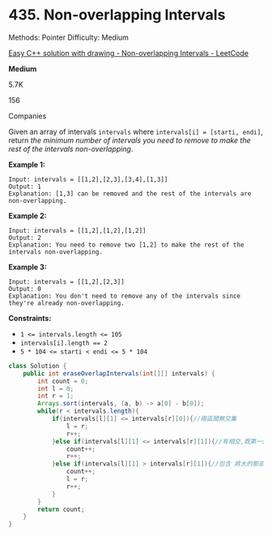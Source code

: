 # 435. Non-overlapping Intervals

Methods: Pointer
Difficulty: Medium

[Easy C++ solution with drawing - Non-overlapping Intervals - LeetCode](https://leetcode.com/problems/non-overlapping-intervals/solutions/1157602/easy-c-solution-with-drawing/?envType=study-plan&id=data-structure-ii&orderBy=most_votes)

**Medium**

5.7K

156

Companies

Given an array of intervals `intervals` where `intervals[i] = [starti, endi]`, return *the minimum number of intervals you need to remove to make the rest of the intervals non-overlapping*.

**Example 1:**

```
Input: intervals = [[1,2],[2,3],[3,4],[1,3]]
Output: 1
Explanation: [1,3] can be removed and the rest of the intervals are non-overlapping.

```

**Example 2:**

```
Input: intervals = [[1,2],[1,2],[1,2]]
Output: 2
Explanation: You need to remove two [1,2] to make the rest of the intervals non-overlapping.

```

**Example 3:**

```
Input: intervals = [[1,2],[2,3]]
Output: 0
Explanation: You don't need to remove any of the intervals since they're already non-overlapping.

```

**Constraints:**

- `1 <= intervals.length <= 105`
- `intervals[i].length == 2`
- `5 * 104 <= starti < endi <= 5 * 104`

```java
class Solution {
    public int eraseOverlapIntervals(int[][] intervals) {
        int count = 0;
        int l = 0;
        int r = 1;
        Arrays.sort(intervals, (a, b) -> a[0] - b[0]);
        while(r < intervals.length){
            if(intervals[l][1] <= intervals[r][0]){//兩區間無交集
                l = r;
                r++;
            }else if(intervals[l][1] <= intervals[r][1]){//有相交,既第一個情況 只需探段後段 將右丟到=>可減少後續可能重複
                count++;
                r++;
            }else if(intervals[l][1] > intervals[r][1]){//包含 將大的那部分丟到留小
                count++;
                l = r;
                r++;
            }
        }
        return count;
    }
}
```